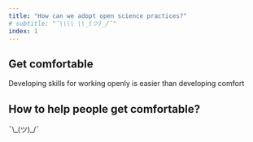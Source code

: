 ```yaml
---
title: "How can we adopt open science practices?"
# subtitle: "¯\\\\ \\_(ツ)_/¯"
index: 1
---
```


## Get comfortable

Developing skills for working openly is easier than developing comfort


## How to help people get comfortable?

¯\\\_(ツ)_/¯
